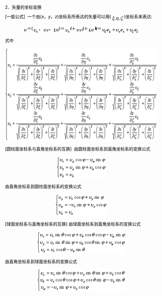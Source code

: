 <div class=Section1>
<p class=MsoNormal align=left style='text-align:left;line-height:12.0pt'><span
lang=EN-US style='color:black'>2</span><span lang=ZH-CN style='font-family:
宋体_GB2312;color:black'>．矢量的坐标变换</span></p>
<p class=MsoNormal align=left style='text-align:left;line-height:12.0pt'><span
lang=EN-US style='color:black'>[</span><span lang=ZH-CN style='font-family:
宋体_GB2312;color:black'>一般公式</span><span lang=EN-US style='color:black'>]&nbsp; </span><span
lang=ZH-CN style='font-family:宋体_GB2312;color:black'>一个由</span><span
lang=EN-US style='color:black'>(<i>x</i></span><span lang=ZH-CN
style='font-family:宋体_GB2312;color:black'>，</span><i><span lang=EN-US
style='color:black'>y</span></i><span lang=ZH-CN style='font-family:宋体_GB2312;
color:black'>，</span><i><span lang=EN-US style='color:black'>z</span></i><span
lang=EN-US style='color:black'>)</span><span lang=ZH-CN style='font-family:
宋体_GB2312;color:black'>坐标系所表达的矢量可以用</span><span lang=EN-US style='color:black'>(<sub><img
width=43 height=23 src="res/17e9d95da129bdd93c34fb6cc6aaaa52_5610_files/image002.gif"
u1:shapes="_x0000_i1025" align=absmiddle></sub>)</span><span lang=ZH-CN
style='font-family:宋体_GB2312;color:black'>坐标系来表达</span><span lang=EN-US
style='color:black'>:</span></p>
<p class=MsoNormal align=center style='text-align:center;line-height:12.0pt'><sub><span
lang=EN-US style='color:black'><img width=13 height=15
src="res/17e9d95da129bdd93c34fb6cc6aaaa52_5610_files/image004.gif" u1:shapes="_x0000_i1026"
align=absmiddle></span></sub><span lang=ZH-CN style='font-family:宋体_GB2312;
color:black'>＝</span><span lang=EN-US style='color:black'>(<sub><img width=19
height=24 src="res/17e9d95da129bdd93c34fb6cc6aaaa52_5610_files/image006.gif"
u1:shapes="_x0000_i1027" align=absmiddle></sub></span><span lang=ZH-CN
style='font-family:宋体_GB2312;color:black'>，</span><sub><span lang=EN-US
style='color:black'><img width=13 height=15
src="res/17e9d95da129bdd93c34fb6cc6aaaa52_5610_files/image007.gif" u1:shapes="_x0000_i1028"
align=absmiddle><i>y</i></span></sub><span lang=ZH-CN style='font-family:宋体_GB2312;
color:black'>，</span><sub><span lang=EN-US style='color:black'><img width=13
height=18 src="res/17e9d95da129bdd93c34fb6cc6aaaa52_5610_files/image008.gif"
u1:shapes="_x0000_i1029" align=absmiddle><i>z</i></span></sub><span lang=EN-US
style='color:black'>)</span><span lang=ZH-CN style='font-family:宋体_GB2312;
color:black'>＝</span><sub><span lang=EN-US style='color:black'><img width=19
height=24 src="res/17e9d95da129bdd93c34fb6cc6aaaa52_5610_files/image009.gif"
u1:shapes="_x0000_i1030" align=absmiddle></span></sub><b><i><span lang=EN-US
style='color:black'>i</span></i></b><span lang=ZH-CN style='font-family:宋体_GB2312;
color:black'>＋</span><sub><span lang=EN-US style='color:black'><img width=13
height=15 src="res/17e9d95da129bdd93c34fb6cc6aaaa52_5610_files/image010.gif"
u1:shapes="_x0000_i1031" align=absmiddle><i>y</i></span></sub><b><i><span
lang=EN-US style='color:black'> j</span></i></b><span lang=ZH-CN
style='font-family:宋体_GB2312;color:black'>＋</span><sub><span lang=EN-US
style='color:black'><img width=13 height=18
src="res/17e9d95da129bdd93c34fb6cc6aaaa52_5610_files/image011.gif" u1:shapes="_x0000_i1032"
align=absmiddle><i>z</i></span></sub><b><i><span lang=EN-US style='color:black'>
k</span></i></b><span lang=ZH-CN style='font-family:宋体_GB2312;color:black'>＝</span><sub><span
lang=EN-US style='color:black'><img width=125 height=25
src="res/17e9d95da129bdd93c34fb6cc6aaaa52_5610_files/image013.gif" u1:shapes="_x0000_i1033"
align=absmiddle></span></sub></p>
<p class=MsoNormal align=left style='text-align:left;line-height:12.0pt'><span
lang=ZH-CN style='font-family:宋体_GB2312;color:black'>式中</span></p>
<p class=MsoNormal align=left style='text-align:left;line-height:12.0pt'><sub><span
lang=EN-US style='color:black'><img width=607 height=309
src="res/17e9d95da129bdd93c34fb6cc6aaaa52_5610_files/image015.gif" u1:shapes="_x0000_i1034"></span></sub></p>
<p class=MsoNormal align=left style='text-align:left;line-height:12.0pt'><span
lang=EN-US style='color:black'>[</span><span lang=ZH-CN style='font-family:
宋体_GB2312;color:black'>圆柱面坐标系与直角坐标系的互换</span><span lang=EN-US style='color:
black'>]&nbsp; </span><span lang=ZH-CN style='font-family:宋体_GB2312;color:black'>由圆柱面坐标系到直角坐标系的变换公式</span></p>
<p class=MsoNormal align=center style='text-align:center;line-height:12.0pt'><sub><span
lang=EN-US style='color:black'><img width=164 height=75
src="res/17e9d95da129bdd93c34fb6cc6aaaa52_5610_files/image017.gif" u1:shapes="_x0000_i1049"></span></sub></p>
<p class=MsoNormal align=left style='text-align:left;line-height:12.0pt'><span
lang=ZH-CN style='font-family:宋体_GB2312;color:black'>由直角坐标系到圆柱面坐标系的变换公式</span></p>
<p class=MsoNormal align=center style='text-align:center;line-height:12.0pt'><sub><span
lang=EN-US style='color:black'><img width=172 height=75
src="res/17e9d95da129bdd93c34fb6cc6aaaa52_5610_files/image019.gif" u1:shapes="_x0000_i1050"></span></sub></p>
<p class=MsoNormal align=left style='text-align:left;line-height:12.0pt'><span
lang=EN-US style='color:black'>[</span><span lang=ZH-CN style='font-family:
宋体_GB2312;color:black'>球面坐标系与直角坐标系的互换</span><span lang=EN-US style='color:black'>]
</span><span lang=ZH-CN style='font-family:宋体_GB2312;color:black'>由球面坐标系到直角坐标系的变换公式</span></p>
<p class=MsoNormal align=center style='text-align:center;line-height:12.0pt'><sub><span
lang=EN-US style='color:black'><img width=295 height=75
src="res/17e9d95da129bdd93c34fb6cc6aaaa52_5610_files/image021.gif" u1:shapes="_x0000_i1051"></span></sub></p>
<p class=MsoNormal align=left style='text-align:left;line-height:12.0pt'><span
lang=ZH-CN style='font-family:宋体_GB2312;color:black'>由直角坐标系到球面坐标系的变换公式</span></p>
<p class=MsoNormal align=center style='text-align:center;line-height:12.0pt'><sub><span
lang=EN-US style='color:black'><img width=293 height=77
src="res/17e9d95da129bdd93c34fb6cc6aaaa52_5610_files/image023.gif" u1:shapes="_x0000_i1052"></span></sub></p>
</div>